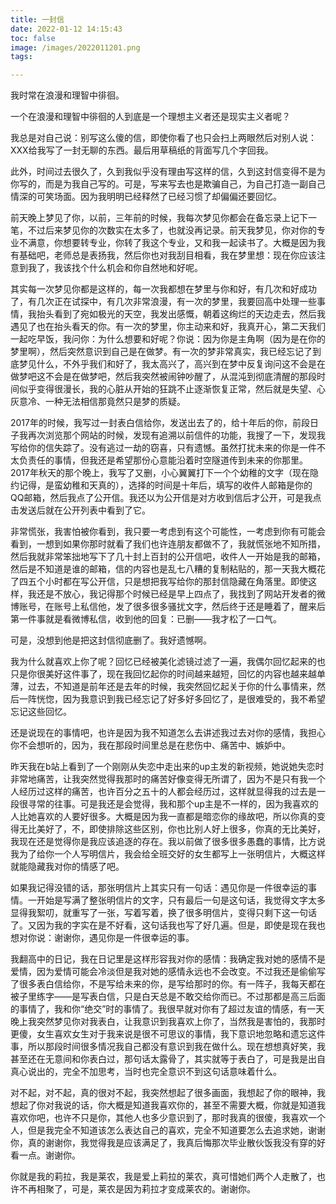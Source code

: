 ```yaml
---
title: 一封信
date: 2022-01-12 14:15:43
toc: false
image: /images/2022011201.png
tags:

---
```


我时常在浪漫和理智中徘徊。

一个在浪漫和理智中徘徊的人到底是一个理想主义者还是现实主义者呢？

我总是对自己说：别写这么傻的信，即使你看了也只会扫上两眼然后对别人说：XXX给我写了一封无聊的东西。最后用草稿纸的背面写几个字回我。

此外，时间过去很久了，久到我似乎没有理由写这样的信，久到这封信变得不是为你写的，而是为我自己写的。可是，写来写去也是欺骗自己，为自己打造一副自己情深的可笑场面。因为我明明已经释然了已经习惯了却偏偏还要回忆。

前天晚上梦见了你，以前，三年前的时候，我每次梦见你都会在备忘录上记下一笔，不过后来梦见你的次数实在太多了，也就没再记录。前天我梦见，你对你的专业不满意，你想要转专业，你转了我这个专业，又和我一起读书了。大概是因为我有基础吧，老师总是表扬我，然后你也对我刮目相看，我在梦里想：现在你应该注意到我了，我该找个什么机会和你自然地和好呢。

其实每一次梦见你都是这样的，每一次我都想在梦里与你和好，有几次和好成功了，有几次正在试探中，有几次非常浪漫，有一次的梦里，我要回高中处理一些事情，我抬头看到了宛如极光的天空，我发出感慨，朝着这绚烂的天边走去，然后我遇见了也在抬头看天的你。有一次的梦里，你主动来和好，我真开心，第二天我们一起吃早饭，我问你：为什么想要和好呢？你说：因为你是主角啊（因为是在你的梦里啊），然后突然意识到自己是在做梦。有一次的梦非常真实，我已经忘记了到底梦见什么，不外乎我们和好了，我太高兴了，高兴到在梦中反复询问这不会是在做梦吧这不会是在做梦吧，然后我突然被闹钟吵醒了，从混沌到彻底清醒的那段时间似乎变得很漫长，我的心脏从开始的狂跳不止逐渐恢复正常，然后就是失望、心灰意冷、一种无法相信那竟然只是梦的质疑。

2017年的时候，我写过一封表白信给你，发送出去了的，给十年后的你，前段日子我再次浏览那个网站的时候，发现有追溯以前信件的功能，我搜了一下，发现我写给你的信失踪了。没有逃过一劫的窃喜，只有遗憾。虽然打扰未来的你是一件不太负责任的事情，但我还是希望那份心意能沿着时空隧道传到未来的你那里。2017年秋天的那个晚上，我写了又删，小心翼翼打下一个个幼稚的文字（现在隐约记得，是蛮幼稚和天真的），选择的时间是十年后，填写的收件人邮箱是你的QQ邮箱，然后我点了公开信。我还以为公开信是对方收到信后才公开，可是我点击发送后就在公开列表中看到了它。

非常慌张，我害怕被你看到，我只要一考虑到有这个可能性，一考虑到你有可能会看到，一想到如果你那时就看了我们也许连朋友都做不了，我就慌张地不知所措，然后我就非常笨拙地写下了几十封上百封的公开信吧，收件人一开始是我的邮箱，然后是不知道是谁的邮箱，信的内容也是乱七八糟的复制粘贴的，那一天我大概花了四五个小时都在写公开信，只是想把我写给你的那封信隐藏在角落里。即使这样，我还是不放心，我记得那个时候已经是早上四点了，我找到了网站开发者的微博账号，在账号上私信他，发了很多很多骚扰文字，然后终于还是睡着了，醒来后第一件事就是看微博私信，收到他的回复：已删——我才松了一口气。

可是，没想到他是把这封信彻底删了。我好遗憾啊。

我为什么就喜欢上你了呢？回忆已经被美化滤镜过滤了一遍，我偶尔回忆起来的也只是你很美好这件事了，现在我回忆起你的时间越来越短，回忆的内容也越来越单薄，过去，不知道是前年还是去年的时候，我突然回忆起关于你的什么事情来，然后一阵恍惚，因为我意识到我已经忘记了好多好多回忆了，是很难受的，我不希望忘记这些回忆。

还是说现在的事情吧，也许是因为我不知道怎么去讲述我过去对你的感情，我担心你不会想听的，因为，我在那段时间里总是在悲伤中、痛苦中、嫉妒中。

昨天我在b站上看到了一个刚刚从失恋中走出来的up主发的新视频，她说她失恋时非常地痛苦，让我突然觉得我那时的痛苦好像变得无所谓了，因为不是只有我一个人经历过这样的痛苦，也许百分之五十的人都会经历过，这样就显得我的过去是一段很寻常的往事。可是我还是会觉得，我和那个up主是不一样的，因为我喜欢的人比她喜欢的人要好很多。大概是因为我一直都是暗恋你的缘故吧，所以你真的变得无比美好了，不，即使排除这些区别，你也比别人好上很多，你真的无比美好，我现在还是觉得你是我应该追逐的存在。我以前做了很多很多愚蠢的事情，比方说我为了给你一个人写明信片，我会给全班交好的女生都写上一张明信片，大概这样就能隐藏我对你的情感了吧。

如果我记得没错的话，那张明信片上其实只有一句话：遇见你是一件很幸运的事情。一开始是写满了整张明信片的文字，只有最后一句是这句话，我觉得文字太多显得我絮叨，就重写了一张，写着写着，换了很多明信片，变得只剩下这一句话了。又因为我的字实在是不好看，这句话我也写了好几遍。但是，即使是现在我也想对你说：谢谢你，遇见你是一件很幸运的事。

我翻高中的日记，我在日记里是这样形容我对你的感情：我确定我对她的感情不是爱情，因为爱情可能会冷淡但是我对她的感情永远也不会改变。不过我还是偷偷写了很多表白信给你，不是写给未来的你，是写给那时的你。有一阵子，我每天都在被子里练字——是写表白信，只是白天总是不敢交给你而已。不过那都是高三后面的事情了，我和你“绝交”时的事情了。我很早就对你有了超过友谊的情感，有一天晚上我突然梦见你对我表白，让我意识到我喜欢上你了，当然我是害怕的，我那时更傻，女生喜欢女生对于我来说是很不可思议的事情，我下意识地忽略和遗忘这件事，所以那段时间很多情况我自己都没有意识到我在做什么。现在想想真好笑，我甚至还在无意间和你表白过，那句话太露骨了，其实就等于表白了，可是我是出自真心说出的，完全不加思考，当时也完全意识不到这句话意味着什么。

对不起，对不起，真的很对不起，我突然想起了很多画面，我想起了你的眼神，我想起了你对我说的话，你大概是知道我喜欢你的，甚至不需要大概，你就是知道我喜欢你吧，也许不只是你，其他人也多少意识到了，那时我真的很傻，我喜欢一个人，但是我完全不知道该怎么表达自己的喜欢，完全不知道要怎么去追求她，谢谢你，真的谢谢你，我觉得我是应该满足了，我真后悔那次毕业散伙饭我没有穿的好看一点。谢谢你。

你就是我的莉拉，我是莱农，我是爱上莉拉的莱农，真可惜她们两个人走散了，也许不再相聚了，可是，莱农是因为莉拉才变成莱农的。谢谢你。
